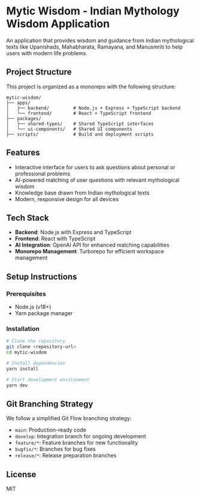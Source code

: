 # Mytic Wisdom - Indian Mythology Wisdom Application

An application that provides wisdom and guidance from Indian mythological texts like Upanishads, Mahabharata, Ramayana, and Manusmriti to help users with modern life problems.

## Project Structure

This project is organized as a monorepo with the following structure:

```
mytic-wisdom/
├── apps/
│   ├── backend/         # Node.js + Express + TypeScript backend
│   └── frontend/        # React + TypeScript frontend
├── packages/
│   ├── shared-types/    # Shared TypeScript interfaces
│   └── ui-components/   # Shared UI components
├── scripts/             # Build and deployment scripts
```

## Features

- Interactive interface for users to ask questions about personal or professional problems
- AI-powered matching of user questions with relevant mythological wisdom
- Knowledge base drawn from Indian mythological texts
- Modern, responsive design for all devices

## Tech Stack

- **Backend**: Node.js with Express and TypeScript
- **Frontend**: React with TypeScript
- **AI Integration**: OpenAI API for enhanced matching capabilities
- **Monorepo Management**: Turborepo for efficient workspace management

## Setup Instructions

### Prerequisites

- Node.js (v18+)
- Yarn package manager

### Installation

```bash
# Clone the repository
git clone <repository-url>
cd mytic-wisdom

# Install dependencies
yarn install

# Start development environment
yarn dev
```

## Git Branching Strategy

We follow a simplified Git Flow branching strategy:

- `main`: Production-ready code
- `develop`: Integration branch for ongoing development
- `feature/*`: Feature branches for new functionality
- `bugfix/*`: Branches for bug fixes
- `release/*`: Release preparation branches

## License

MIT
